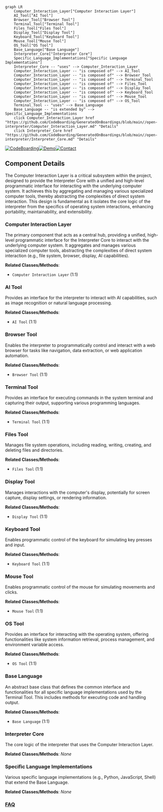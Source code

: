 ```mermaid
graph LR
    Computer_Interaction_Layer["Computer Interaction Layer"]
    AI_Tool["AI Tool"]
    Browser_Tool["Browser Tool"]
    Terminal_Tool["Terminal Tool"]
    Files_Tool["Files Tool"]
    Display_Tool["Display Tool"]
    Keyboard_Tool["Keyboard Tool"]
    Mouse_Tool["Mouse Tool"]
    OS_Tool["OS Tool"]
    Base_Language["Base Language"]
    Interpreter_Core["Interpreter Core"]
    Specific_Language_Implementations["Specific Language Implementations"]
    Interpreter_Core -- "uses" --> Computer_Interaction_Layer
    Computer_Interaction_Layer -- "is composed of" --> AI_Tool
    Computer_Interaction_Layer -- "is composed of" --> Browser_Tool
    Computer_Interaction_Layer -- "is composed of" --> Terminal_Tool
    Computer_Interaction_Layer -- "is composed of" --> Files_Tool
    Computer_Interaction_Layer -- "is composed of" --> Display_Tool
    Computer_Interaction_Layer -- "is composed of" --> Keyboard_Tool
    Computer_Interaction_Layer -- "is composed of" --> Mouse_Tool
    Computer_Interaction_Layer -- "is composed of" --> OS_Tool
    Terminal_Tool -- "uses" --> Base_Language
    Base_Language -- "is extended by" --> Specific_Language_Implementations
    click Computer_Interaction_Layer href "https://github.com/CodeBoarding/GeneratedOnBoardings/blob/main//open-interpreter/Computer_Interaction_Layer.md" "Details"
    click Interpreter_Core href "https://github.com/CodeBoarding/GeneratedOnBoardings/blob/main//open-interpreter/Interpreter_Core.md" "Details"
```
[![CodeBoarding](https://img.shields.io/badge/Generated%20by-CodeBoarding-9cf?style=flat-square)](https://github.com/CodeBoarding/CodeBoarding)[![Demo](https://img.shields.io/badge/Try%20our-Demo-blue?style=flat-square)](https://www.codeboarding.org/demo)[![Contact](https://img.shields.io/badge/Contact%20us%20-%20contact@codeboarding.org-lightgrey?style=flat-square)](mailto:contact@codeboarding.org)

## Component Details

The Computer Interaction Layer is a critical subsystem within the project, designed to provide the Interpreter Core with a unified and high-level programmatic interface for interacting with the underlying computer system. It achieves this by aggregating and managing various specialized computer tools, thereby abstracting the complexities of direct system interaction. This design is fundamental as it isolates the core logic of the interpreter from the specifics of operating system interactions, enhancing portability, maintainability, and extensibility.

### Computer Interaction Layer
The primary component that acts as a central hub, providing a unified, high-level programmatic interface for the Interpreter Core to interact with the underlying computer system. It aggregates and manages various specialized computer tools, abstracting the complexities of direct system interaction (e.g., file system, browser, display, AI capabilities).


**Related Classes/Methods**:

- `Computer Interaction Layer` (1:1)


### AI Tool
Provides an interface for the interpreter to interact with AI capabilities, such as image recognition or natural language processing.


**Related Classes/Methods**:

- `AI Tool` (1:1)


### Browser Tool
Enables the interpreter to programmatically control and interact with a web browser for tasks like navigation, data extraction, or web application automation.


**Related Classes/Methods**:

- `Browser Tool` (1:1)


### Terminal Tool
Provides an interface for executing commands in the system terminal and capturing their output, supporting various programming languages.


**Related Classes/Methods**:

- `Terminal Tool` (1:1)


### Files Tool
Manages file system operations, including reading, writing, creating, and deleting files and directories.


**Related Classes/Methods**:

- `Files Tool` (1:1)


### Display Tool
Manages interactions with the computer's display, potentially for screen capture, display settings, or rendering information.


**Related Classes/Methods**:

- `Display Tool` (1:1)


### Keyboard Tool
Enables programmatic control of the keyboard for simulating key presses and input.


**Related Classes/Methods**:

- `Keyboard Tool` (1:1)


### Mouse Tool
Enables programmatic control of the mouse for simulating movements and clicks.


**Related Classes/Methods**:

- `Mouse Tool` (1:1)


### OS Tool
Provides an interface for interacting with the operating system, offering functionalities like system information retrieval, process management, and environment variable access.


**Related Classes/Methods**:

- `OS Tool` (1:1)


### Base Language
An abstract base class that defines the common interface and functionalities for all specific language implementations used by the Terminal Tool. This includes methods for executing code and handling output.


**Related Classes/Methods**:

- `Base Language` (1:1)


### Interpreter Core
The core logic of the interpreter that uses the Computer Interaction Layer.


**Related Classes/Methods**: _None_

### Specific Language Implementations
Various specific language implementations (e.g., Python, JavaScript, Shell) that extend the Base Language.


**Related Classes/Methods**: _None_



### [FAQ](https://github.com/CodeBoarding/GeneratedOnBoardings/tree/main?tab=readme-ov-file#faq)